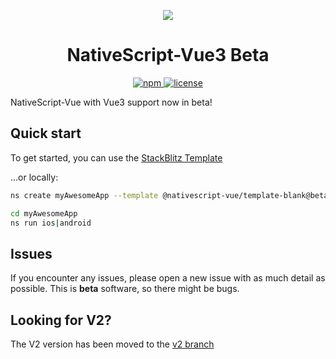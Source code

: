 <p align="center">
    <img src="https://user-images.githubusercontent.com/879060/205505950-70769439-ff3e-4ecc-b0cd-1385483a847c.jpg">
</p>

<h1 align="center">NativeScript-Vue3 Beta</h1>


<p align="center">
    <a href="https://www.npmjs.com/package/nativescript-vue">
       <img src="https://img.shields.io/npm/v/nativescript-vue/beta.svg" alt="npm">
    </a>
    <a href="https://github.com/nativescript-vue/nativescript-vue/blob/master/LICENSE">
       <img src="https://img.shields.io/github/license/nativescript-vue/nativescript-vue-next.svg" alt="license">
    </a>
</p>


NativeScript-Vue with Vue3 support now in beta!

## Quick start

To get started, you can use the [StackBlitz Template](https://stackblitz.com/fork/nativescript-vue3-beta)

...or locally:

```bash
ns create myAwesomeApp --template @nativescript-vue/template-blank@beta

cd myAwesomeApp
ns run ios|android
```

## Issues

If you encounter any issues, please open a new issue with as much detail as possible. This is **beta** software, so there might be bugs.


## Looking for V2?

The V2 version has been moved to the [v2 branch](https://github.com/nativescript-vue/nativescript-vue/tree/v2)